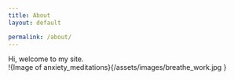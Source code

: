 ```yaml
---
title: About
layout: default

permalink: /about/
---
```

<div class="content-left" markdown="1">
Hi, welcome to my site.
</div>

<div class="img-right" markdown="1">
!{Image of anxiety_meditations}{/assets/images/breathe_work.jpg }
</div>
<div class="clearfix"></div>
